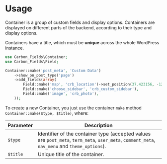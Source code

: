 # Usage

Container is a group of custom fields and display options. Containers are displayed on different parts of the backend, according to their type and display options.

Containers have a title, which must be **unique** across the whole WordPress instance.

```php
use Carbon_Fields\Container;
use Carbon_Fields\Field;

Container::make('post_meta', 'Custom Data')
	->show_on_post_type('page')
	->add_fields(array(
		Field::make('map', 'crb_location')->set_position(37.423156, -122.084917, 14),
		Field::make('choose_sidebar', 'crb_custom_sidebar'),
		Field::make('image', 'crb_photo'),
	));
```

To create a new Container, you just use the container `make` method `Container::make($type, $title)`, where:

| Parameter | Description                                                                                                                                   |
| --------- | --------------------------------------------------------------------------------------------------------------------------------------------- |
| `$type`   | Identifier of the container type (accepted values are `post_meta`, `term_meta`, `user_meta`, `comment_meta`, `nav_menu` and `theme_options`). |
| `$title`  | Unique title of the container.                                                                                                                |